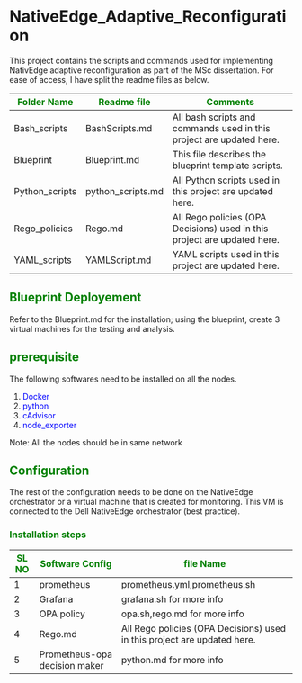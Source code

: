 # NativeEdge_Adaptive_Reconfiguration
This project contains the scripts and commands used for implementing NativEdge adaptive reconfiguration as part of the MSc dissertation. For ease of access, I have split the readme files as below.

|<span style="color:green">Folder Name</span>|<span style="color:green">Readme file</span>|<span style="color:green">Comments</span>|
| --- | --- | --- |
| Bash_scripts  | BashScripts.md| All bash scripts and commands used in this project are updated here. |
| Blueprint  | Blueprint.md | This file describes the blueprint template scripts. |
| Python_scripts | python_scripts.md | All Python scripts used in this project are updated here. |
|   Rego_policies   | Rego.md | All Rego policies (OPA Decisions) used in this project are updated here.
| YAML_scripts | YAMLScript.md  | YAML scripts used in this project are updated here.

## <span style="color:green"> Blueprint Deployement</span>

Refer to the Blueprint.md for the installation; using the blueprint, create 3 virtual machines for the testing and analysis.

## <span style="color:green"> prerequisite</span>

The following softwares need to be installed on all the nodes.

1. <span style="color:Blue"> Docker</span>
3. <span style="color:Blue"> python</span>
2.  <span style="color:Blue"> cAdvisor</span>
2.  <span style="color:Blue"> node_exporter</span>

Note: All the nodes should be in same network

## <span style="color:green"> Configuration</span>

The rest of the configuration needs to be done on the NativeEdge orchestrator or a virtual machine that is created for monitoring. This VM is connected to the Dell NativeEdge orchestrator (best practice).
### <span style="color:green">Installation steps</span>


|<span style="color:green">SL NO</span>|<span style="color:green">Software Config</span>|<span style="color:green">file Name</span>|
| --- | --- | --- |
|1  | prometheus| prometheus.yml,prometheus.sh |
|2  | Grafana| grafana.sh for more info |
| 3 | OPA policy| opa.sh,rego.md for more info|
|  4   | Rego.md | All Rego policies (OPA Decisions) used in this project are updated here.
| 5| Prometheus-opa decision maker  | python.md for more info
